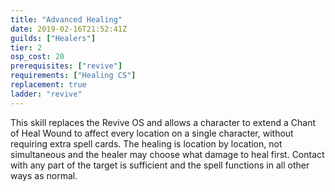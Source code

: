 ```yaml
---
title: "Advanced Healing"
date: 2019-02-16T21:52:41Z
guilds: ["Healers"]
tier: 2
osp_cost: 20
prerequisites: ["revive"]
requirements: ["Healing CS"]
replacement: true
ladder: "revive"
---
```

This skill replaces the Revive OS and allows a character to extend a Chant of Heal Wound to affect every location on a single character, without requiring extra spell cards. The healing is location by location, not simultaneous and the healer may choose what damage to heal first. Contact with any part of the target is sufficient and the spell functions in all other ways as normal.